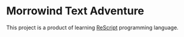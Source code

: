 # Morrowind Text Adventure

This project is a product of learning [ReScript](https://rescript-lang.org/) programming language.